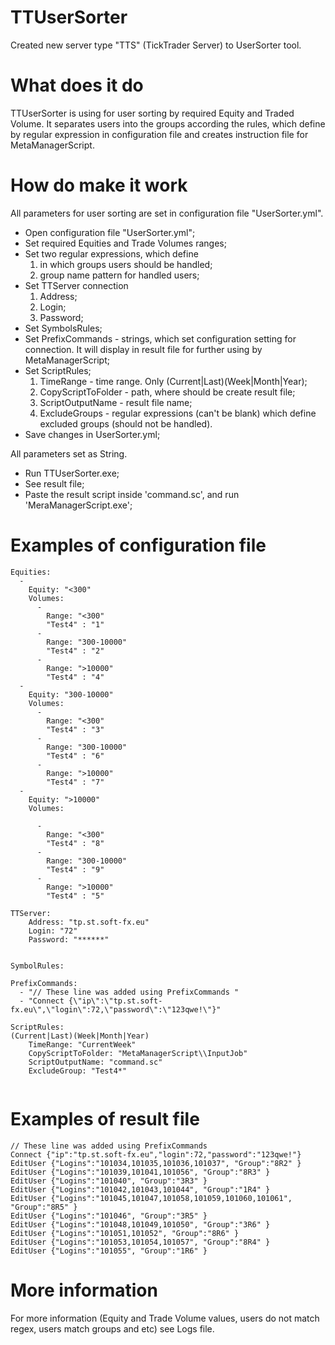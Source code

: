 # TTUserSorter
Created new server type "TTS" (TickTrader Server) to UserSorter tool.

# What does it do
TTUserSorter is using for user sorting by required Equity and Traded Volume. It separates users into the groups according the rules, which define by regular expression in configuration file and creates instruction file for MetaManagerScript.

# How do make it work 
All parameters for user sorting are set in configuration file "UserSorter.yml".
 - Open configuration file "UserSorter.yml";
 - Set required Equities and Trade Volumes ranges;
 - Set two regular expressions, which define
 	1) in which groups users should be handled;
	2) group name pattern for handled users;
 - Set TTServer connection
 	1) Address;
	2) Login;
	3) Password;
 - Set SymbolsRules;
 - Set PrefixCommands - strings, which set configuration setting for connection. It will display in result file for further using by MetaManagerScript;
 - Set ScriptRules;
 	1) TimeRange - time range. Only (Current|Last)(Week|Month|Year);
	2) CopyScriptToFolder - path, where should be create result file;
	3) ScriptOutputName - result file name;
	4) ExcludeGroups - regular expressions (can't be blank) which define excluded groups (should not be handled).
 - Save changes in UserSorter.yml;
 
 All parameters set as String.
 - Run TTUserSorter.exe;
 - See result file;
 - Paste the result script inside 'command.sc', and run 'MeraManagerScript.exe';
 

# Examples of configuration file
```
Equities: 
  - 
    Equity: "<300"
    Volumes:
      -
        Range: "<300"
        "Test4" : "1" 
      -
        Range: "300-10000"
        "Test4" : "2" 
      -
        Range: ">10000"
        "Test4" : "4" 
  -
    Equity: "300-10000"
    Volumes:
      -
        Range: "<300"
        "Test4" : "3" 
      -
        Range: "300-10000"
        "Test4" : "6" 
      -
        Range: ">10000"
        "Test4" : "7" 
  -
    Equity: ">10000"
    Volumes:

      -
        Range: "<300"
        "Test4" : "8" 
      -
        Range: "300-10000"
        "Test4" : "9" 
      -
        Range: ">10000"
        "Test4" : "5" 

TTServer:
    Address: "tp.st.soft-fx.eu"
    Login: "72"
    Password: "******"

 
SymbolRules: 
  
PrefixCommands:
  - "// These line was added using PrefixCommands "
  - "Connect {\"ip\":\"tp.st.soft-fx.eu\",\"login\":72,\"password\":\"123qwe!\"}"
 
ScriptRules:
(Current|Last)(Week|Month|Year)
    TimeRange: "CurrentWeek" 
    CopyScriptToFolder: "MetaManagerScript\\InputJob" 
    ScriptOutputName: "command.sc" 
    ExcludeGroup: "Test4*"


```

# Examples of result file
```
// These line was added using PrefixCommands 
Connect {"ip":"tp.st.soft-fx.eu","login":72,"password":"123qwe!"}
EditUser {"Logins":"101034,101035,101036,101037", "Group":"8R2" }
EditUser {"Logins":"101039,101041,101056", "Group":"8R3" }
EditUser {"Logins":"101040", "Group":"3R3" }
EditUser {"Logins":"101042,101043,101044", "Group":"1R4" }
EditUser {"Logins":"101045,101047,101058,101059,101060,101061", "Group":"8R5" }
EditUser {"Logins":"101046", "Group":"3R5" }
EditUser {"Logins":"101048,101049,101050", "Group":"3R6" }
EditUser {"Logins":"101051,101052", "Group":"8R6" }
EditUser {"Logins":"101053,101054,101057", "Group":"8R4" }
EditUser {"Logins":"101055", "Group":"1R6" }

```

# More information
For more information (Equity and Trade Volume values, users do not match regex, users match groups and etc) see Logs file. 

